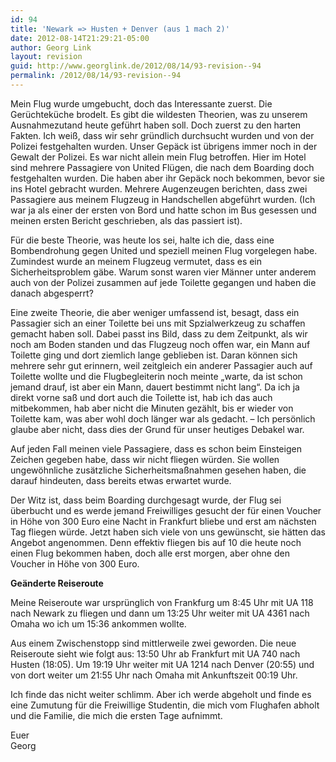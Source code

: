 ```yaml
---
id: 94
title: 'Newark => Husten + Denver (aus 1 mach 2)'
date: 2012-08-14T21:29:21-05:00
author: Georg Link
layout: revision
guid: http://www.georglink.de/2012/08/14/93-revision--94
permalink: /2012/08/14/93-revision--94
---
```

Mein Flug wurde umgebucht, doch das Interessante zuerst. Die Gerüchteküche brodelt. Es gibt die wildesten Theorien, was zu unserem Ausnahmezutand heute geführt haben soll. Doch zuerst zu den harten Fakten. Ich weiß, dass wir sehr gründlich durchsucht wurden und von der Polizei festgehalten wurden. Unser Gepäck ist übrigens immer noch in der Gewalt der Polizei. Es war nicht allein mein Flug betroffen. Hier im Hotel sind mehrere Passagiere von United Flügen, die nach dem Boarding doch festgehalten wurden. Die haben aber ihr Gepäck noch bekommen, bevor sie ins Hotel gebracht wurden. Mehrere Augenzeugen berichten, dass zwei Passagiere aus meinem Flugzeug in Handschellen abgeführt wurden. (Ich war ja als einer der ersten von Bord und hatte schon im Bus gesessen und meinen ersten Bericht geschrieben, als das passiert ist). 

Für die beste Theorie, was heute los sei, halte ich die, dass eine Bombendrohung gegen United und speziell meinen Flug vorgelegen habe. Zumindest wurde an meinem Flugzeug vermutet, dass es ein Sicherheitsproblem gäbe. Warum sonst waren vier Männer unter anderem auch von der Polizei zusammen auf jede Toilette gegangen und haben die danach abgesperrt?

Eine zweite Theorie, die aber weniger umfassend ist, besagt, dass ein Passagier sich an einer Toilette bei uns mit Spzialwerkzeug zu schaffen gemacht haben soll. Dabei passt ins Bild, dass zu dem Zeitpunkt, als wir noch am Boden standen und das Flugzeug noch offen war, ein Mann auf Toilette ging und dort ziemlich lange geblieben ist. Daran können sich mehrere sehr gut erinnern, weil zeitgleich ein anderer Passagier auch auf Toilette wollte und die Flugbegleiterin noch meinte „warte, da ist schon jemand drauf, ist aber ein Mann, dauert bestimmt nicht lang“. Da ich ja direkt vorne saß und dort auch die Toilette ist, hab ich das auch mitbekommen, hab aber nicht die Minuten gezählt, bis er wieder von Toilette kam, was aber wohl doch länger war als gedacht. – Ich persönlich glaube aber nicht, dass dies der Grund für unser heutiges Debakel war.

Auf jeden Fall meinen viele Passagiere, dass es schon beim Einsteigen Zeichen gegeben habe, dass wir nicht fliegen würden. Sie wollen ungewöhnliche zusätzliche Sicherheitsmaßnahmen gesehen haben, die darauf hindeuten, dass bereits etwas erwartet wurde.

Der Witz ist, dass beim Boarding durchgesagt wurde, der Flug sei überbucht und es werde jemand Freiwilliges gesucht der für einen Voucher in Höhe von 300 Euro eine Nacht in Frankfurt bliebe und erst am nächsten Tag fliegen würde. Jetzt haben sich viele von uns gewünscht, sie hätten das Angebot angenommen. Denn effektiv fliegen bis auf 10 die heute noch einen Flug bekommen haben, doch alle erst morgen, aber ohne den Voucher in Höhe von 300 Euro.

**Geänderte Reiseroute**

Meine Reiseroute war ursprünglich von Frankfurg um 8:45 Uhr mit UA 118 nach Newark zu fliegen und dann um 13:25 Uhr weiter mit UA 4361 nach Omaha wo ich um 15:36 ankommen wollte.

Aus einem Zwischenstopp sind mittlerweile zwei geworden. Die neue Reiseroute sieht wie folgt aus: 13:50 Uhr ab Frankfurt mit UA 740 nach Husten (18:05). Um 19:19 Uhr weiter mit UA 1214 nach Denver (20:55) und von dort weiter um 21:55 Uhr nach Omaha mit Ankunftszeit 00:19 Uhr.

Ich finde das nicht weiter schlimm. Aber ich werde abgeholt und finde es eine Zumutung für die Freiwillige Studentin, die mich vom Flughafen abholt und die Familie, die mich die ersten Tage aufnimmt.

Euer  
Georg